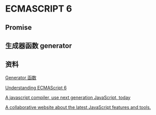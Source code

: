 # ECMASCRIPT 6

## Promise


## 生成器函数 generator

## 资料
[Generator 函数](http://es6.ruanyifeng.com/#docs/generator)

[Understanding ECMAScript 6](https://leanpub.com/understandinges6/read/)

[A javascript compiler, use next generation JavaScript, today](http://babeljs.io/)

[A collaborative website about the latest JavaScript features and tools.](http://jsrocks.org/)